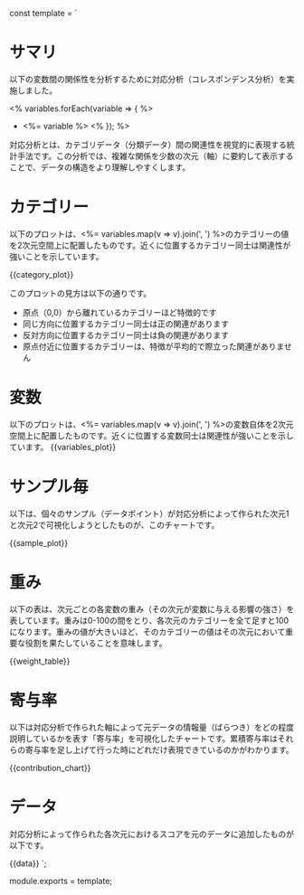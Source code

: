 const template = `
# サマリ

以下の変数間の関係性を分析するために対応分析（コレスポンデンス分析）を実施しました。

<% variables.forEach(variable => { %>
* <%= variable %>
<% }); %>

対応分析とは、カテゴリデータ（分類データ）間の関連性を視覚的に表現する統計手法です。この分析では、複雑な関係を少数の次元（軸）に要約して表示することで、データの構造をより理解しやすくします。

# カテゴリー

以下のプロットは、<%= variables.map(v => v).join(', ') %>のカテゴリーの値を2次元空間上に配置したものです。近くに位置するカテゴリー同士は関連性が強いことを示しています。

{{category_plot}}

このプロットの見方は以下の通りです。

* 原点（0,0）から離れているカテゴリーほど特徴的です
* 同じ方向に位置するカテゴリー同士は正の関連があります
* 反対方向に位置するカテゴリー同士は負の関連があります
* 原点付近に位置するカテゴリーは、特徴が平均的で際立った関連がありません

# 変数

以下のプロットは、<%= variables.map(v => v).join(', ') %>の変数自体を2次元空間上に配置したものです。近くに位置する変数同士は関連性が強いことを示しています。
{{variables_plot}}

# サンプル毎

以下は、個々のサンプル（データポイント）が対応分析によって作られた次元1と次元2で可視化しようとしたものが、このチャートです。

{{sample_plot}}


# 重み

以下の表は、次元ごとの各変数の重み（その次元が変数に与える影響の強さ）を表しています。重みは0-100の間をとり、各次元のカテゴリーを全て足すと100になります。重みの値が大きいほど、そのカテゴリーの値はその次元において重要な役割を果たしていることを意味します。

{{weight_table}}


# 寄与率
以下は対応分析で作られた軸によって元データの情報量（ばらつき）をどの程度説明しているかを表す「寄与率」を可視化したチャートです。累積寄与率はそれらの寄与率を足し上げて行った時にどれだけ表現できているのかがわかります。

{{contribution_chart}}

# データ

対応分析によって作られた各次元におけるスコアを元のデータに追加したものが以下です。

{{data}}
`;

module.exports = template;
